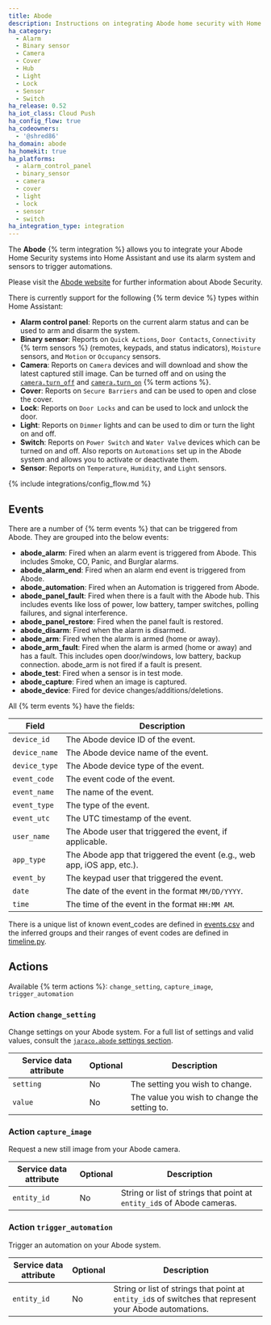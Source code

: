 ```yaml
---
title: Abode
description: Instructions on integrating Abode home security with Home Assistant.
ha_category:
  - Alarm
  - Binary sensor
  - Camera
  - Cover
  - Hub
  - Light
  - Lock
  - Sensor
  - Switch
ha_release: 0.52
ha_iot_class: Cloud Push
ha_config_flow: true
ha_codeowners:
  - '@shred86'
ha_domain: abode
ha_homekit: true
ha_platforms:
  - alarm_control_panel
  - binary_sensor
  - camera
  - cover
  - light
  - lock
  - sensor
  - switch
ha_integration_type: integration
---
```


The **Abode** {% term integration %} allows you to integrate your Abode Home Security systems into Home Assistant and use its alarm system and sensors to trigger automations.

Please visit the [Abode website](https://goabode.com/) for further information about Abode Security.

There is currently support for the following {% term device %} types within Home Assistant:

- **Alarm control panel**: Reports on the current alarm status and can be used to arm and disarm the system.
- **Binary sensor**: Reports on `Quick Actions`, `Door Contacts`, `Connectivity` {% term sensors %} (remotes, keypads, and status indicators), `Moisture` sensors, and `Motion` or `Occupancy` sensors.
- **Camera**: Reports on `Camera` devices and will download and show the latest captured still image. Can be turned off and on using the [`camera.turn_off`](/integrations/camera/#action-turn_off) and [`camera.turn_on`](/integrations/camera/#action-turn_on) {% term actions %}.
- **Cover**: Reports on `Secure Barriers` and can be used to open and close the cover.
- **Lock**: Reports on `Door Locks` and can be used to lock and unlock the door.
- **Light**: Reports on `Dimmer` lights and can be used to dim or turn the light on and off.
- **Switch**: Reports on `Power Switch` and `Water Valve` devices which can be turned on and off. Also reports on `Automations` set up in the Abode system and allows you to activate or deactivate them.
- **Sensor**: Reports on `Temperature`, `Humidity`, and `Light` sensors.

{% include integrations/config_flow.md %}

## Events

There are a number of {% term events %} that can be triggered from Abode.
They are grouped into the below events:

- **abode_alarm**: Fired when an alarm event is triggered from Abode. This includes Smoke, CO, Panic, and Burglar alarms.
- **abode_alarm_end**: Fired when an alarm end event is triggered from Abode.
- **abode_automation**: Fired when an Automation is triggered from Abode.
- **abode_panel_fault**: Fired when there is a fault with the Abode hub. This includes events like loss of power, low battery, tamper switches, polling failures, and signal interference.
- **abode_panel_restore**: Fired when the panel fault is restored.
- **abode_disarm**: Fired when the alarm is disarmed.
- **abode_arm**: Fired when the alarm is armed (home or away).
- **abode_arm_fault**: Fired when the alarm is armed (home or away) and has a fault. This includes open door/windows, low battery, backup connection. abode_arm is not fired if a fault is present.
- **abode_test**: Fired when a sensor is in test mode.
- **abode_capture**: Fired when an image is captured.
- **abode_device**: Fired for device changes/additions/deletions.

All {% term events %} have the fields:

| Field | Description |
| ----- | ----------- |
| `device_id` | The Abode device ID of the event. |
| `device_name` | The Abode device name of the event. |
| `device_type` | The Abode device type of the event. |
| `event_code` | The event code of the event. |
| `event_name` | The name of the event. |
| `event_type` | The type of the event. |
| `event_utc` | The UTC timestamp of the event. |
| `user_name` | The Abode user that triggered the event, if applicable. |
| `app_type` | The Abode app that triggered the event (e.g.,  web app, iOS app, etc.). |
| `event_by` | The keypad user that triggered the event. |
| `date` | The date of the event in the format `MM/DD/YYYY`. |
| `time` | The time of the event in the format `HH:MM AM`. |

There is a unique list of known event_codes are defined in
[events.csv](https://github.com/jaraco/jaraco.abode/blob/main/jaraco/abode/helpers/events.csv)
and the inferred groups and their ranges of event codes are defined in
[timeline.py](https://github.com/jaraco/jaraco.abode/blob/main/jaraco/abode/helpers/timeline.py).

## Actions

Available {% term actions %}: `change_setting`, `capture_image`, `trigger_automation`

### Action `change_setting`

Change settings on your Abode system.
For a full list of settings and valid values, consult the
[`jaraco.abode` settings section](https://github.com/jaraco/jaraco.abode/blob/main/README.rst#settings).

| Service data attribute | Optional | Description |
| ---------------------- | -------- | ----------- |
| `setting` | No | The setting you wish to change. |
| `value` | No | The value you wish to change the setting to. |

### Action `capture_image`

Request a new still image from your Abode camera.

| Service data attribute | Optional | Description |
| ---------------------- | -------- | ----------- |
| `entity_id` | No | String or list of strings that point at `entity_id`s of Abode cameras. |

### Action `trigger_automation`

Trigger an automation on your Abode system.

| Service data attribute | Optional | Description |
| ---------------------- | -------- | ----------- |
| `entity_id` | No | String or list of strings that point at `entity_id`s of switches that represent your Abode automations. |
